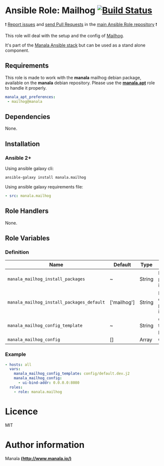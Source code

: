 # Ansible Role: Mailhog [![Build Status](https://travis-ci.org/manala/ansible-role-mailhog.svg?branch=master)](https://travis-ci.org/manala/ansible-role-mailhog)

:exclamation: [Report issues](https://github.com/manala/ansible-roles/issues) and [send Pull Requests](https://github.com/manala/ansible-roles/pulls) in the [main Ansible Role repository](https://github.com/manala/ansible-roles) :exclamation:

This role will deal with the setup and the config of [Mailhog](https://github.com/mailhog/MailHog).

It's part of the [Manala Ansible stack](http://www.manala.io) but can be used as a stand alone component.

## Requirements

This role is made to work with the __manala__ mailhog debian package, available on the __manala__ debian repository. Please use the [**manala.apt**](https://galaxy.ansible.com/manala/apt/) role to handle it properly.

```yaml
manala_apt_preferences:
 - mailhog@manala
```

## Dependencies

None.

## Installation

### Ansible 2+

Using ansible galaxy cli:

```bash
ansible-galaxy install manala.mailhog
```

Using ansible galaxy requirements file:

```yaml
- src: manala.mailhog
```

## Role Handlers

None.

## Role Variables

### Definition

| Name                                      | Default     | Type   | Description                            |
| ----------------------------------------- | ----------- | ------ | -------------------------------------- |
| `manala_mailhog_install_packages`         | ~           | String | Dependency packages to install         |
| `manala_mailhog_install_packages_default` | ['mailhog'] | String | Default dependency packages to install |
| `manala_mailhog_config_template`          | ~           | String | Configuration template path            |
| `manala_mailhog_config`                   | []          | Array  | Configuration                          |

### Example

```yaml
- hosts: all
  vars:
    manala_mailhog_config_template: config/default.dev.j2
    manala_mailhog_config:
      - ui-bind-addr: 0.0.0.0:8080
  roles:
    - role: manala.mailhog
```

# Licence

MIT

# Author information

Manala [**(http://www.manala.io/)**](http://www.manala.io)
